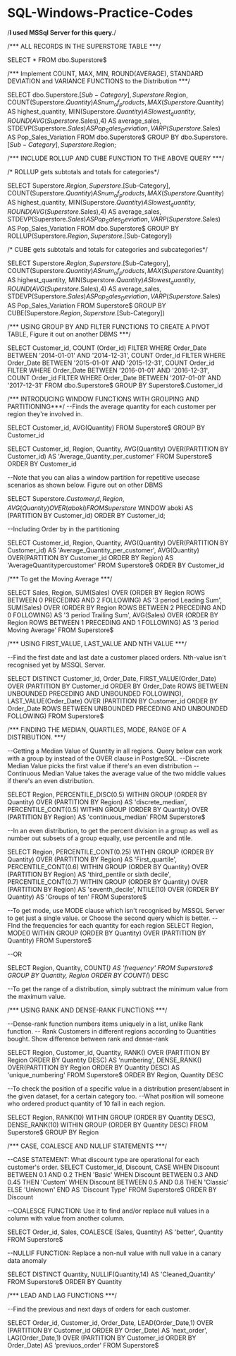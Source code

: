 # SQL-Windows-Practice-Codes



/**I used MSSql Server for this query.**/


/*** ALL RECORDS IN THE SUPERSTORE TABLE ***/

SELECT *
FROM dbo.Superstore$


/*** Implement COUNT, MAX, MIN, ROUND(AVERAGE), 
STANDARD DEVIATION and VARIANCE FUNCTIONS to the Distribution ***/

SELECT dbo.Superstore$.[Sub-Category],
		Superstore$.Region,
		COUNT(Superstore$.Quantity) AS num_of_products,
		MAX(Superstore$.Quantity) AS highest_quantity,
		MIN(Superstore$.Quantity) AS lowest_quantity,
		ROUND(AVG(Superstore$.Sales),4) AS average_sales,
		STDEVP(Superstore$.Sales) AS Pop_Sales_Deviation,
		VARP(Superstore$.Sales) AS Pop_Sales_Variation
FROM dbo.Superstore$
GROUP BY dbo.Superstore$.[Sub-Category], Superstore$.Region;


/*** INCLUDE ROLLUP AND CUBE FUNCTION TO THE ABOVE QUERY ***/

/* ROLLUP gets subtotals and totals for categories*/

SELECT Superstore$.Region,
		Superstore$.[Sub-Category],
		COUNT(Superstore$.Quantity) AS num_of_products,
		MAX(Superstore$.Quantity) AS highest_quantity,
		MIN(Superstore$.Quantity) AS lowest_quantity,
		ROUND(AVG(Superstore$.Sales),4) AS average_sales,
		STDEVP(Superstore$.Sales) AS Pop_Sales_Deviation,
		VARP(Superstore$.Sales) AS Pop_Sales_Variation
FROM dbo.Superstore$
GROUP BY ROLLUP(Superstore$.Region, Superstore$.[Sub-Category])

/* CUBE gets subtotals and totals for categories and subcategories*/

SELECT Superstore$.Region,
		Superstore$.[Sub-Category],
		COUNT(Superstore$.Quantity) AS num_of_products,
		MAX(Superstore$.Quantity) AS highest_quantity,
		MIN(Superstore$.Quantity) AS lowest_quantity,
		ROUND(AVG(Superstore$.Sales),4) AS average_sales,
		STDEVP(Superstore$.Sales) AS Pop_Sales_Deviation,
		VARP(Superstore$.Sales) AS Pop_Sales_Variation
FROM Superstore$
GROUP BY CUBE(Superstore$.Region, Superstore$.[Sub-Category])


/*** USING GROUP BY AND FILTER FUNCTIONS TO CREATE A PIVOT TABLE, Figure it out on another DBMS ***/

SELECT Customer_id,
		COUNT (Order_id) FILTER WHERE Order_Date BETWEEN '2014-01-01' AND '2014-12-31',
		COUNT Order_id FILTER WHERE Order_Date BETWEEN '2015-01-01' AND '2015-12-31',
		COUNT Order_id FILTER WHERE Order_Date BETWEEN '2016-01-01' AND '2016-12-31',
		COUNT Order_id FILTER WHERE Order_Date BETWEEN '2017-01-01' AND '2017-12-31'
FROM dbo.Superstore$
GROUP BY Superstore$.Customer_id


/*** INTRODUCING WINDOW FUNCTIONS WITH GROUPING AND PARTITIONING***/
--Finds the average quantity for each customer per region they're involved in.

SELECT Customer_id, AVG(Quantity)
FROM Superstore$
GROUP BY Customer_id

SELECT Customer_id, Region, Quantity,
		AVG(Quantity) OVER(PARTITION BY Customer_id) AS 'Average_Quantity_per_customer'
FROM Superstore$
ORDER BY Customer_id


--Note that you can alias a window partition for repetitive usecase scenarios as shown below. Figure out on other DBMS

SELECT Superstore$.Customer_id, 
		Region, 
		AVG(Quantity) OVER (aboki)
FROM Superstore$
WINDOW aboki AS (PARTITION BY Customer_id)
ORDER BY Customer_id;


--Including Order by in the partitioning

SELECT Customer_id, Region, Quantity,
		AVG(Quantity) OVER(PARTITION BY Customer_id) AS 'Average_Quantity_per_customer',
		AVG(Quantity) OVER(PARTITION BY Customer_id ORDER BY Region) AS 'AverageQuantitypercustomer'
FROM Superstore$
ORDER BY Customer_id


/*** To get the Moving Average ***/

SELECT Sales, Region,
		SUM(Sales) OVER (ORDER BY Region ROWS BETWEEN 0 PRECEDING AND 2 FOLLOWING) AS '3 period Leading Sum',
		SUM(Sales) OVER (ORDER BY Region ROWS BETWEEN 2 PRECEDING AND 0 FOLLOWING) AS '3 period Trailing Sum',
		AVG(Sales) OVER (ORDER BY Region ROWS BETWEEN 1 PRECEDING AND 1 FOLLOWING) AS '3 period Moving Average'
FROM Superstore$


/*** USING FIRST_VALUE, LAST_VALUE AND NTH VALUE ***/


--Find the first date and last date a customer placed orders. Nth-value isn't recognised yet by MSSQL Server.

SELECT DISTINCT Customer_id, Order_Date,
		FIRST_VALUE(Order_Date) OVER (PARTITION BY Customer_id ORDER BY Order_Date ROWS BETWEEN UNBOUNDED PRECEDING AND UNBOUNDED FOLLOWING),
		LAST_VALUE(Order_Date) OVER (PARTITION BY Customer_id ORDER BY Order_Date ROWS BETWEEN UNBOUNDED PRECEDING AND UNBOUNDED FOLLOWING)
FROM Superstore$


/*** FINDING THE MEDIAN, QUARTILES, MODE, RANGE OF A DISTRIBUTION. ***/

--Getting a Median Value of Quantity in all regions. Query below can work with a group by instead of the OVER clause in PostgreSQL.
--Discrete Median Value picks the first value if there's an even distribution
--Continuous Median Value takes the average value of the two middle values if there's an even distribution. 

SELECT Region,
		PERCENTILE_DISC(0.5) WITHIN GROUP (ORDER BY Quantity) OVER (PARTITION BY Region) AS 'discrete_median',
		PERCENTILE_CONT(0.5) WITHIN GROUP (ORDER BY Quantity) OVER (PARTITION BY Region) AS 'continuous_median'
FROM Superstore$

--In an even distribution, to get the percent division in a group as well as number out subsets of a group equally, use percentile and ntile.

SELECT Region,
		PERCENTILE_CONT(0.25) WITHIN GROUP (ORDER BY Quantity) OVER (PARTITION BY Region) AS 'First_quartile',
		PERCENTILE_CONT(0.6) WITHIN GROUP (ORDER BY Quantity) OVER (PARTITION BY Region) AS 'third_pentile or sixth decile',
		PERCENTILE_CONT(0.7) WITHIN GROUP (ORDER BY Quantity) OVER (PARTITION BY Region) AS 'seventh_decile',
		NTILE(10) OVER (ORDER BY Quantity) AS 'Groups of ten'
FROM Superstore$

--To get mode, use MODE clause which isn't recognised by MSSQL Server to get just a single value. or Choose the second query which is better.
--FInd the frequencies for each quantity for each region
SELECT Region,
		MODE() WITHIN GROUP (ORDER BY Quantity) OVER (PARTITION BY Quantity)
FROM Superstore$

--OR

SELECT Region, Quantity, COUNT(*) AS 'frequency'
FROM Superstore$
GROUP BY Quantity, Region
ORDER BY COUNT(*) DESC

--To get the range of a distribution, simply subtract the minimum value from the maximum value.


/*** USING RANK AND DENSE-RANK FUNCTIONS ***/

--Dense-rank function numbers items uniquely in a list, unlike Rank function.
-- Rank Customers in different regions according to Quantities bought. Show difference between rank and dense-rank

SELECT Region, Customer_id, Quantity,
		RANK() OVER (PARTITION BY Region ORDER BY Quantity DESC) AS 'numbering',
		DENSE_RANK() OVER(PARTITION BY Region ORDER BY Quantity DESC) AS 'unique_numbering'
FROM Superstore$
ORDER BY Region, Quantity DESC

--To check the position of a specific value in a distribution present/absent in the given dataset, for a certain category too.
--What position will someone who ordered product quantity of 10 fall in each region.

SELECT Region, RANK(10) WITHIN GROUP (ORDER BY Quantity DESC), DENSE_RANK(10) WITHIN GROUP (ORDER BY Quantity DESC)
FROM Superstore$
GROUP BY Region


/*** CASE, COALESCE AND NULLIF STATEMENTS ***/

--CASE STATEMENT: What discount type are operational for each customer's order.
SELECT Customer_id, Discount,
		CASE 
			WHEN Discount BETWEEN 0.1 AND 0.2 THEN 'Basic'
			WHEN Discount BETWEEN 0.3 AND 0.45 THEN 'Custom'
			WHEN Discount BETWEEN 0.5 AND 0.8 THEN 'Classic'
			ELSE 'Unknown'
		END AS 'Discount Type'
FROM Superstore$
ORDER BY Discount

--COALESCE FUNCTION: Use it to find and/or replace null values in a column with value from another column.

SELECT Order_id, Sales,
		COALESCE (Sales, Quantity) AS 'better', Quantity
FROM Superstore$

--NULLIF FUNCTION: Replace a non-null value with null value in a canary data anomaly

SELECT DISTINCT Quantity, NULLIF(Quantity,14) AS 'Cleaned_Quantity'
FROM Superstore$
ORDER BY Quantity


/*** LEAD AND LAG FUNCTIONS ***/

--Find the previous and next days of orders for each customer.

SELECT Order_id, Customer_id, Order_Date,
		LEAD(Order_Date,1) OVER (PARTITION BY Customer_id ORDER BY Order_Date) AS 'next_order',
		LAG(Order_Date,1) OVER (PARTITION BY Customer_id ORDER BY Order_Date) AS 'previuos_order'
FROM Superstore$
